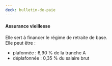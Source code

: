 ```yaml
---
deck: bulletin-de-paie
---
```


#### Assurance vieillesse

Elle sert à financer le régime de retraite de base.  
Elle peut être :

* plafonnée : 6,90 % de la tranche A
* déplafonnée : 0,35 % du salaire brut

